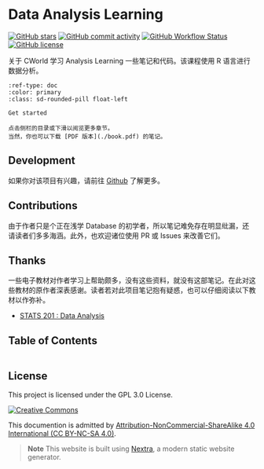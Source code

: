 # Data Analysis Learning

[![GitHub stars](https://img.shields.io/github/stars/cworld1/da-learning?style=flat-square)](https://github.com/cworld1/da-learning/stargazers)
[![GitHub commit activity](https://img.shields.io/github/commit-activity/y/cworld1/da-learning?label=commits&style=flat-square)](https://github.com/cworld1/da-learning/commits)
[![GitHub Workflow Status](https://img.shields.io/github/actions/workflow/status/cworld1/da-learning/.github/workflows/html-build.yml?branch=main&style=flat-square)](https://github.com/cworld1/da-learning/actions/workflows/html-build.yml)
[![GitHub license](https://img.shields.io/github/license/cworld1/da-learning?style=flat-square)](https://github.com/cworld1/da-learning/blob/main/LICENSE)

关于 CWorld 学习 Analysis Learning 一些笔记和代码。该课程使用 R 语言进行数据分析。

```{button-ref} 00-at-the-beginning
:ref-type: doc
:color: primary
:class: sd-rounded-pill float-left

Get started
```

```{hint}
点击侧栏的目录或下滑以阅览更多章节。
当然，你也可以下载 [PDF 版本](./book.pdf) 的笔记。
```

## Development

如果你对该项目有兴趣，请前往 [Github](https://github.com/cworld1/da-learning#readme) 了解更多。

## Contributions

由于作者只是个正在浅学 Database 的初学者，所以笔记难免存在明显纰漏，还请读者们多多海涵。此外，也欢迎诸位使用 PR 或 Issues 来改善它们。

## Thanks

一些电子教材对作者学习上帮助颇多，没有这些资料，就没有这部笔记。在此对这些教材的原作者深表感谢。读者若对此项目笔记抱有疑惑，也可以仔细阅读以下教材以作弥补。

- [STATS 201 : Data Analysis](https://courseoutline.auckland.ac.nz/dco/course/STATS/201/1215)

## Table of Contents

```{tableofcontents}
```

## License

This project is licensed under the GPL 3.0 License.

[![Creative Commons](https://i.creativecommons.org/l/by-nc-sa/4.0/88x31.png)](https://creativecommons.org/licenses/by-nc-sa/4.0/deed.en)

This documention is admitted by [Attribution-NonCommercial-ShareAlike 4.0 International (CC BY-NC-SA 4.0)](http://creativecommons.org/licenses/by-nc-sa/4.0/).

> **Note** This website is built using [Nextra](https://nextra.site), a modern static website generator.
